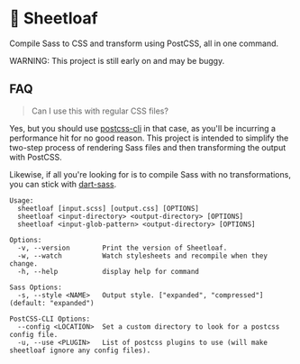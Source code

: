 # 🍖 Sheetloaf

Compile Sass to CSS and transform using PostCSS, all in one command.

WARNING: This project is still early on and may be buggy. 

## FAQ

> Can I use this with regular CSS files?

Yes, but you should use [postcss-cli](https://github.com/postcss/postcss-cli) in that case, as you'll be incurring a performance hit for no good reason. This project is intended to simplify the two-step process of rendering Sass files and then transforming the output with PostCSS.

Likewise, if all you're looking for is to compile Sass with no transformations, you can stick with [dart-sass](https://github.com/sass/dart-sass).

```
Usage:
  sheetloaf [input.scss] [output.css] [OPTIONS]
  sheetloaf <input-directory> <output-directory> [OPTIONS]
  sheetloaf <input-glob-pattern> <output-directory> [OPTIONS] 

Options:
  -v, --version        Print the version of Sheetloaf.
  -w, --watch          Watch stylesheets and recompile when they change.
  -h, --help           display help for command

Sass Options:
  -s, --style <NAME>   Output style. ["expanded", "compressed"] (default: "expanded")

PostCSS-CLI Options:
  --config <LOCATION>  Set a custom directory to look for a postcss config file.
  -u, --use <PLUGIN>   List of postcss plugins to use (will make sheetloaf ignore any config files).
```